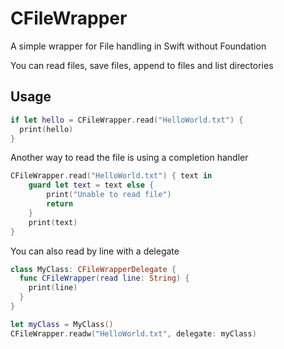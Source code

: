 # CFileWrapper

A simple wrapper for File handling in Swift without Foundation

You can read files, save files, append to files and list directories

## Usage

```swift
if let hello = CFileWrapper.read("HelloWorld.txt") {
  print(hello)
}
```

Another way to read the file is using a completion handler

```swift
CFileWrapper.read("HelloWorld.txt") { text in
	guard let text = text else {
		print("Unable to read file")
		return
	}
	print(text)
}
```

You can also read by line with a delegate

```swift
class MyClass: CFileWrapperDelegate {
  func CFileWrapper(read line: String) {
    print(line)
  }
}

let myClass = MyClass()
CFileWrapper.readw("HelloWorld.txt", delegate: myClass)
```
